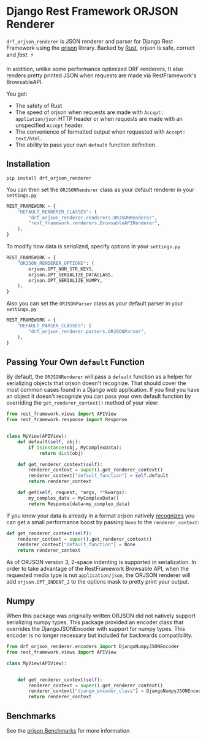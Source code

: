 Django Rest Framework ORJSON Renderer
=====================================

`drf_orjson_renderer` is JSON renderer and parser for Django Rest Framework
using the [orjson](https://github.com/ijl/orjson) library. Backed by
[Rust](https://www.rust-lang.org/), orjson is safe, correct and _fast_. ⚡️

In addition, unlike some performance optimized DRF renderers, It also renders
pretty printed JSON when requests are made via RestFramework's BrowsableAPI.

You get:
- The safety of Rust
- The speed of orjson when requests are made with `Accept: appliation/json` HTTP
  header or when requests are made with an unspecified `Accept` header.
- The convenience of formatted output when requested with `Accept: text/html`.
- The ability to pass your own `default` function definition.


## Installation

`pip install drf_orjson_renderer`

You can then set the `ORJSONRenderer` class as your default renderer in your `settings.py`

```Python
REST_FRAMEWORK = {
    "DEFAULT_RENDERER_CLASSES": (
        "drf_orjson_renderer.renderers.ORJSONRenderer",
        "rest_framework.renderers.BrowsableAPIRenderer",
    ),
}
```
To modify how data is serialized, specify options in your `settings.py`
```Python
REST_FRAMEWORK = {
    "ORJSON_RENDERER_OPTIONS": (
        orjson.OPT_NON_STR_KEYS,
        orjson.OPT_SERIALIZE_DATACLASS,
        orjson.OPT_SERIALIZE_NUMPY,
    ),
}
```

Also you can set the `ORJSONParser` class as your default parser in your `settings.py`

```Python
REST_FRAMEWORK = {
    "DEFAULT_PARSER_CLASSES": (
        "drf_orjson_renderer.parsers.ORJSONParser",
    ),
}
```

## Passing Your Own `default` Function

By default, the `ORJSONRenderer` will pass a `default` function as a helper for
serializing objects that orjson doesn't recognize. That should cover the most
common cases found in a Django web application. If you find you have an object
it doesn't recognize you can pass your own default function by overriding the
`get_renderer_context()` method of your view:

```Python
from rest_framework.views import APIView
from rest_framework.response import Response


class MyView(APIView):
    def default(self, obj):
        if isinstance(obj, MyComplexData):
            return dict(obj)

    def get_renderer_context(self):
        renderer_context = super().get_renderer_context()
        renderer_context["default_function"] = self.default
        return renderer_context

    def get(self, request, *args, **kwargs):
        my_complex_data = MyComplexData()
        return Response(data=my_complex_data)
```

If you know your data is already in a format orjson natively
[recognizes](https://github.com/ijl/orjson/#types) you can get a small
performance boost by passing `None` to the `renderer_context`:

```Python
def get_renderer_context(self):
    renderer_context = super().get_renderer_context()
    renderer_context["default_function"] = None
    return renderer_context
```

As of ORJSON version 3, 2-space indenting is supported in serialization. In
order to take advantage of the RestFramework Browsable API, when the
requested media type is not `application/json`, the ORJSON renderer will add
`orjson.OPT_INDENT_2` to the options mask to pretty print your output.

## Numpy

When this package was originally written ORJSON did not natively support
serializing numpy types. This package provided an encoder class that
overrides the DjangoJSONEncoder with support for numpy types. This encoder
is no longer necessary but included for backwards compatibility.

```Python
from drf_orjson_renderer.encoders import DjangoNumpyJSONEncoder
from rest_framework.views import APIView

class MyView(APIView):


    def get_renderer_context(self):
        renderer_context = super().get_renderer_context()
        renderer_context["django_encoder_class"] = DjangoNumpyJSONEncoder
        return renderer_context
```

## Benchmarks
See the [orjson Benchmarks](https://github.com/ijl/orjson#performance) for more information
